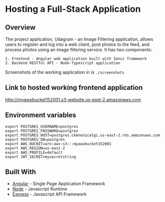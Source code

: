# Hosting a Full-Stack Application

## Overview 
The project application, Udagram - an Image Filtering application, allows users to register and log into a web client, post photos to the feed, and process photos using an image filtering service. It has two components:

    1. Frontend - Angular web application built with Ionic framework
    2. Backend RESTful API - Node-Typescript application

Screenshots of the working application in is `./screenshots`

## Link to hosted working frontend application
http://myawsbucket152001.s3-website.us-east-2.amazonaws.com

## Environment variables

```
export POSTGRES_USERNAME=postgres
export POSTGRES_PASSWORD=postgres
export POSTGRES_HOST=postgres.ckmnenicalgi.us-east-2.rds.amazonaws.com
export POSTGRES_DB=postgres
export AWS_BUCKET=arn:aws:s3:::myawsbucket152001
export AWS_REGION=us-east-2
export AWS_PROFILE=default
export JWT_SECRET=mysecretstring
```

## Built With

- [Angular](https://angular.io/) - Single Page Application Framework
- [Node](https://nodejs.org) - Javascript Runtime
- [Express](https://expressjs.com/) - Javascript API Framework
